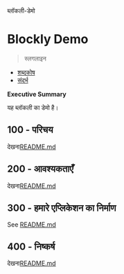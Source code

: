 ब्लॉकली-डेमो

# Blockly Demo

> स्लगलाइन

-   [शब्दकोष](./GLOSSARY.md)
-   [संदर्भ](./REFERENCES.md)

**Executive Summary**

यह ब्लॉकली का डेमो है।

## 100 - परिचय

देखना[README.md](./100/README.md)

## 200 - आवश्यकताएँ

देखना[README.md](./200/README.md)

## 300 - हमारे एप्लिकेशन का निर्माण

See [README.md](./300/README.md)

## 400 - निष्कर्ष

देखना[README.md](./400/README.md)
